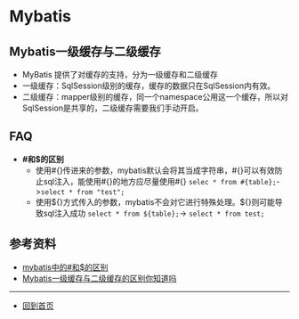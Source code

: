 # Mybatis


## Mybatis一级缓存与二级缓存
  - MyBatis 提供了对缓存的支持，分为一级缓存和二级缓存
  - 一级缓存：SqlSession级别的缓存，缓存的数据只在SqlSession内有效。
  - 二级缓存：mapper级别的缓存，同一个namespace公用这一个缓存，所以对SqlSession是共享的，二级缓存需要我们手动开启。


## FAQ
   - **#和$的区别**
     - 使用#{}传进来的参数，mybatis默认会将其当成字符串，#{}可以有效防止sql注入，能使用#{}的地方应尽量使用#{}
       `selec * from #{table};`->`select * from "test";`
     - 使用\${}方式传入的参数，mybatis不会对它进行特殊处理。\${}则可能导致sql注入成功
       `select * from ${table};`-> `select * from test;`
 

## 参考资料
   - [mybatis中的#和$的区别](https://blog.csdn.net/zymx14/article/details/78067452)
   - [Mybatis一级缓存与二级缓存的区别你知道吗](https://bbs.huaweicloud.com/blogs/378162)

---

- [回到首页](../../README.md)
